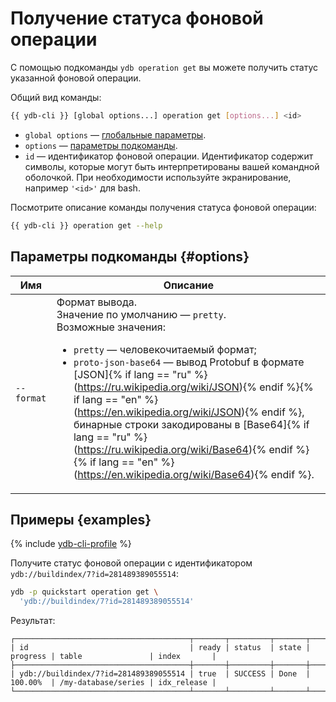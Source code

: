 # Получение статуса фоновой операции

С помощью подкоманды `ydb operation get` вы можете получить статус указанной фоновой операции.

Общий вид команды:

```bash
{{ ydb-cli }} [global options...] operation get [options...] <id>
```

* `global options` — [глобальные параметры](commands/global-options.md).
* `options` — [параметры подкоманды](#options).
* `id` — идентификатор фоновой операции. Идентификатор содержит символы, которые могут быть интерпретированы вашей командной оболочкой. При необходимости используйте экранирование, например `'<id>'` для bash.

Посмотрите описание команды получения статуса фоновой операции:

```bash
{{ ydb-cli }} operation get --help
```

## Параметры подкоманды {#options}

Имя | Описание
---|---
`--format` | Формат вывода.<br/>Значение по умолчанию — `pretty`.<br/>Возможные значения:<ul><li>`pretty` — человекочитаемый формат;</li><li>`proto-json-base64` — вывод Protobuf в формате [JSON]{% if lang == "ru" %}(https://ru.wikipedia.org/wiki/JSON){% endif %}{% if lang == "en" %}(https://en.wikipedia.org/wiki/JSON){% endif %}, бинарные строки закодированы в [Base64]{% if lang == "ru" %}(https://ru.wikipedia.org/wiki/Base64){% endif %}{% if lang == "en" %}(https://en.wikipedia.org/wiki/Base64){% endif %}.</li></ul>

## Примеры {examples}

{% include [ydb-cli-profile](../../_includes/ydb-cli-profile.md) %}

Получите статус фоновой операции с идентификатором `ydb://buildindex/7?id=281489389055514`:

```bash
ydb -p quickstart operation get \
  'ydb://buildindex/7?id=281489389055514'
```

Результат:

```text
┌───────────────────────────────────────┬───────┬─────────┬───────┬──────────┬─────────────────────┬─────────────┐
| id                                    | ready | status  | state | progress | table               | index       |
├───────────────────────────────────────┼───────┼─────────┼───────┼──────────┼─────────────────────┼─────────────┤
| ydb://buildindex/7?id=281489389055514 | true  | SUCCESS | Done  | 100.00%  | /my-database/series | idx_release |
└───────────────────────────────────────┴───────┴─────────┴───────┴──────────┴─────────────────────┴─────────────┘
```
